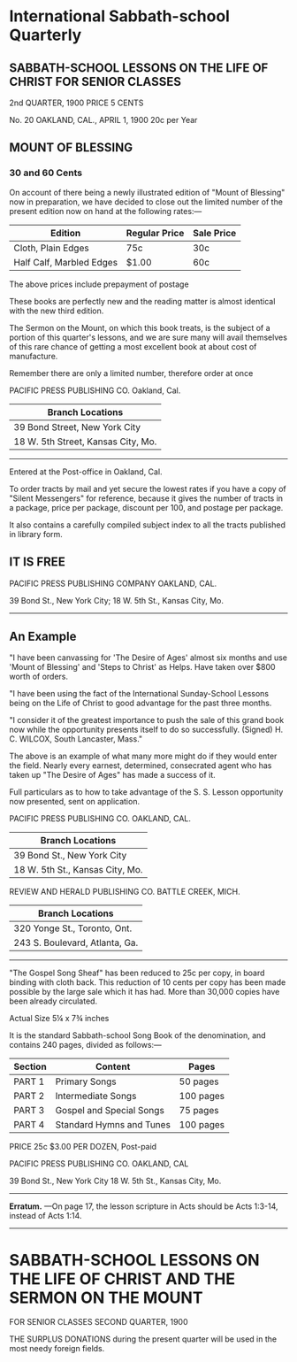 # International Sabbath-school Quarterly

## SABBATH-SCHOOL LESSONS ON THE LIFE OF CHRIST FOR SENIOR CLASSES

2nd QUARTER, 1900                                                      PRICE 5 CENTS

No. 20                OAKLAND, CAL., APRIL 1, 1900                        20c per Year

## MOUNT OF BLESSING
### 30 and 60 Cents

On account of there being a newly illustrated edition of "Mount of Blessing" now in preparation, we have decided to close out the limited number of the present edition now on hand at the following rates:—

| Edition | Regular Price | Sale Price |
|---------|--------------|------------|
| Cloth, Plain Edges | 75c | 30c |
| Half Calf, Marbled Edges | $1.00 | 60c |

The above prices include prepayment of postage

These books are perfectly new and the reading matter is almost identical with the new third edition.

The Sermon on the Mount, on which this book treats, is the subject of a portion of this quarter's lessons, and we are sure many will avail themselves of this rare chance of getting a most excellent book at about cost of manufacture.

Remember there are only a limited number, therefore order at once

PACIFIC PRESS PUBLISHING CO.
Oakland, Cal.

| Branch Locations |
|------------------|
| 39 Bond Street, New York City |
| 18 W. 5th Street, Kansas City, Mo. |

---

Entered at the Post-office in Oakland, Cal.

To order tracts by mail and yet secure the lowest rates if you have a copy of "Silent Messengers" for reference, because it gives the number of tracts in a package, price per package, discount per 100, and postage per package.

It also contains a carefully compiled subject index to all the tracts published in library form.

## IT IS FREE

PACIFIC PRESS PUBLISHING COMPANY
OAKLAND, CAL.

39 Bond St., New York City; 18 W. 5th St., Kansas City, Mo.

---

## An Example

"I have been canvassing for 'The Desire of Ages' almost six months and use 'Mount of Blessing' and 'Steps to Christ' as Helps. Have taken over $800 worth of orders.

"I have been using the fact of the International Sunday-School Lessons being on the Life of Christ to good advantage for the past three months.

"I consider it of the greatest importance to push the sale of this grand book now while the opportunity presents itself to do so successfully.
(Signed) H. C. WILCOX,
South Lancaster, Mass."

The above is an example of what many more might do if they would enter the field. Nearly every earnest, determined, consecrated agent who has taken up "The Desire of Ages" has made a success of it.

Full particulars as to how to take advantage of the S. S. Lesson opportunity now presented, sent on application.

PACIFIC PRESS PUBLISHING CO.
OAKLAND, CAL.

| Branch Locations |
|------------------|
| 39 Bond St., New York City | 
| 18 W. 5th St., Kansas City, Mo. |

REVIEW AND HERALD PUBLISHING CO.
BATTLE CREEK, MICH.

| Branch Locations |
|------------------|
| 320 Yonge St., Toronto, Ont. |
| 243 S. Boulevard, Atlanta, Ga. |

---

"The Gospel Song Sheaf" has been reduced to 25c per copy, in board binding with cloth back. This reduction of 10 cents per copy has been made possible by the large sale which it has had. More than 30,000 copies have been already circulated.

Actual Size 5¼ x 7¾ inches

It is the standard Sabbath-school Song Book of the denomination, and contains 240 pages, divided as follows:—

| Section | Content | Pages |
|---------|---------|-------|
| PART 1 | Primary Songs | 50 pages |
| PART 2 | Intermediate Songs | 100 pages |
| PART 3 | Gospel and Special Songs | 75 pages |
| PART 4 | Standard Hymns and Tunes | 100 pages |

PRICE 25c                      $3.00 PER DOZEN, Post-paid

PACIFIC PRESS PUBLISHING CO.
OAKLAND, CAL

39 Bond St., New York City           18 W. 5th St., Kansas City, Mo.

---

**Erratum.** —On page 17, the lesson scripture in Acts should be Acts 1:3-14, instead of Acts 1:14.

---

# SABBATH-SCHOOL LESSONS ON THE LIFE OF CHRIST AND THE SERMON ON THE MOUNT

FOR SENIOR CLASSES
SECOND QUARTER, 1900

THE SURPLUS DONATIONS during the present quarter will be used in the most needy foreign fields.